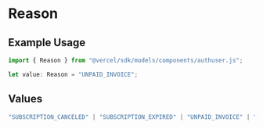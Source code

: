 # Reason

## Example Usage

```typescript
import { Reason } from "@vercel/sdk/models/components/authuser.js";

let value: Reason = "UNPAID_INVOICE";
```

## Values

```typescript
"SUBSCRIPTION_CANCELED" | "SUBSCRIPTION_EXPIRED" | "UNPAID_INVOICE" | "ENTERPRISE_TRIAL_ENDED" | "FAIR_USE_LIMITS_EXCEEDED" | "BLOCKED_FOR_PLATFORM_ABUSE"
```